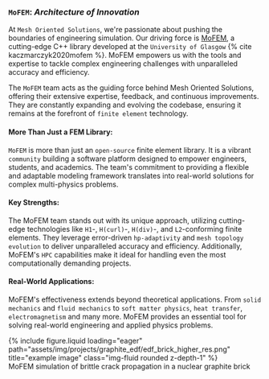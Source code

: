 ### `MoFEM`: *Architecture of Innovation*

At `Mesh Oriented Solutions`, we're passionate about pushing the boundaries of engineering simulation. Our driving force is <a href="https://mofem.eng.gla.ac.uk/">MoFEM</a>, a cutting-edge C++ library developed at the `University of Glasgow` {% cite kaczmarczyk2020mofem %}. MoFEM empowers us with the tools and expertise to tackle complex engineering challenges with unparalleled accuracy and efficiency.

The `MoFEM` team acts as the guiding force behind Mesh Oriented Solutions, offering their extensive expertise, feedback, and continuous improvements. They are constantly expanding and evolving the codebase, ensuring it remains at the forefront of `finite element` technology.

#### More Than Just a FEM Library:

`MoFEM` is more than just an `open-source` finite element library. It is a vibrant `community` building a software platform designed to empower engineers, students, and academics. The team's commitment to providing a flexible and adaptable modeling framework translates into real-world solutions for complex multi-physics problems.

#### Key Strengths:

The MoFEM team stands out with its unique approach, utilizing cutting-edge technologies like `H1`-, `H(curl)`-, `H(div)`-, and `L2`-conforming finite elements. They leverage error-driven `hp-adaptivity` and `mesh topology evolution` to deliver unparalleled accuracy and efficiency. Additionally, MoFEM's `HPC` capabilities make it ideal for handling even the most computationally demanding projects.

#### Real-World Applications:

MoFEM's effectiveness extends beyond theoretical applications. From `solid mechanics` and `fluid mechanics` to `soft matter physics`, `heat transfer`, `electromagnetism` and many more. MoFEM provides an essential tool for solving real-world engineering and applied physics problems.

<div class="row">
    <div class="col-sm mt-3 mt-md-0">
        {% include figure.liquid loading="eager" path="assets/img/projects/graphite_edf/edf_brick_higher_res.png" title="example image" class="img-fluid rounded z-depth-1" %}
    </div>
</div>
<div class="caption">
    MoFEM simulation of brittle crack propagation in a nuclear graphite brick
</div>